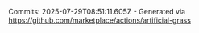 Commits: 2025-07-29T08:51:11.605Z - Generated via https://github.com/marketplace/actions/artificial-grass
<br>

